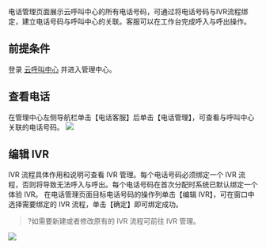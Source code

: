 电话管理页面展示云呼叫中心的所有电话号码，可通过将电话号码与IVR流程绑定，建立电话号码与呼叫中心的关联。客服可以在工作台完成呼入与呼出操作。

## 前提条件
登录 [云呼叫中心](https://tccc.qcloud.com/login) 并进入管理中心。

## 查看电话
在管理中心左侧导航栏单击【电话客服】后单击【电话管理】，可查看与呼叫中心关联的电话号码。
![](https://main.qcloudimg.com/raw/65b5fcba230758c3a59d37e6e11aaff9.png)

## 编辑 IVR
IVR 流程具体作用和说明可查看 IVR 管理。每个电话号码必须绑定一个 IVR 流程，否则将导致无法呼入与呼出。每个电话号码在首次分配时系统已默认绑定一个体验 IVR。
在电话管理页面目标电话号码的操作列单击【编辑 IVR】，可在窗口中选择需要绑定的 IVR 流程，单击【确定】即可绑定成功。
>?如需要新建或者修改原有的 IVR 流程可前往 IVR 管理。
>

![](https://main.qcloudimg.com/raw/80abbc118ec5e66896ab295a8df440f4.png)
